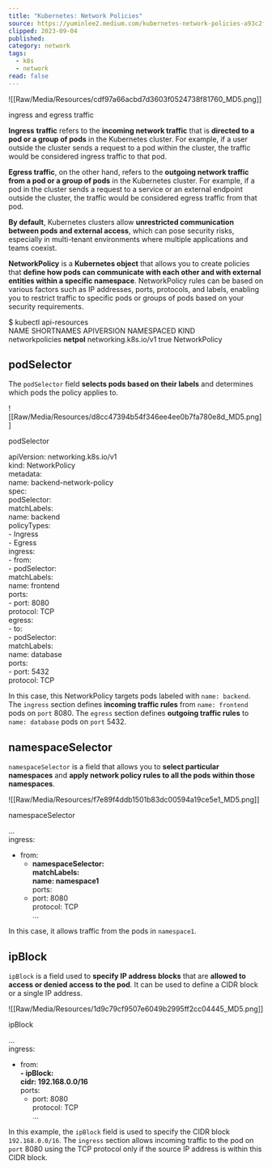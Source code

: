 ```yaml
---
title: "Kubernetes: Network Policies"
source: https://yuminlee2.medium.com/kubernetes-network-policies-a93c2f588e31
clipped: 2023-09-04
published: 
category: network
tags:
  - k8s
  - network
read: false
---
```


![[Raw/Media/Resources/cdf97a66acbd7d3603f0524738f81760_MD5.png]]

ingress and egress traffic

**Ingress** **traffic** refers to the **incoming network traffic** that is **directed to a pod or a group of pods** in the Kubernetes cluster. For example, if a user outside the cluster sends a request to a pod within the cluster, the traffic would be considered ingress traffic to that pod.

**Egress traffic**, on the other hand, refers to the **outgoing network traffic** **from a pod or a group of pods** in the Kubernetes cluster. For example, if a pod in the cluster sends a request to a service or an external endpoint outside the cluster, the traffic would be considered egress traffic from that pod.

**By default**, Kubernetes clusters allow **unrestricted communication between pods and external access**, which can pose security risks, especially in multi-tenant environments where multiple applications and teams coexist.

**NetworkPolicy** is a **Kubernetes object** that allows you to create policies that **define how pods can communicate with each other and with external entities within a specific namespace**. NetworkPolicy rules can be based on various factors such as IP addresses, ports, protocols, and labels, enabling you to restrict traffic to specific pods or groups of pods based on your security requirements.

$ kubectl api-resources  
NAME             SHORTNAMES   APIVERSION            NAMESPACED  KIND  
networkpolicies  **netpol**       networking.k8s.io/v1  true        NetworkPolicy

## podSelector

The `podSelector` field **selects pods based on their labels** and determines which pods the policy applies to.

![[Raw/Media/Resources/d8cc47394b54f346ee4ee0b7fa780e8d_MD5.png]]

podSelector

apiVersion: networking.k8s.io/v1  
kind: NetworkPolicy  
metadata:  
  name: backend-network-policy  
spec:  
  podSelector:  
    matchLabels:  
      name: backend  
  policyTypes:      
    \- Ingress      
    \- Egress  
  ingress:  
    \- from:  
        \- podSelector:  
            matchLabels:  
            name: frontend  
      ports:  
        \- port: 8080  
          protocol: TCP  
  egress:  
    \- to:  
        \- podSelector:  
            matchLabels:  
            name: database  
      ports:  
        \- port: 5432  
          protocol: TCP

In this case, this NetworkPolicy targets pods labeled with `name: backend`. The `ingress` section defines **incoming traffic rules** from `name: frontend` pods on `port` 8080. The `egress` section defines **outgoing traffic rules** to `name: database` pods on `port` 5432.

## namespaceSelector

`namespaceSelector` is a field that allows you to **select particular namespaces** and **apply network policy rules to all the pods within those namespaces**.

![[Raw/Media/Resources/f7e89f4ddb1501b83dc00594a19ce5e1_MD5.png]]

namespaceSelector

...  
ingress:  
  - from:  
      - **namespaceSelector:  
          matchLabels:  
          name: namespace1**  
    ports:  
      - port: 8080  
        protocol: TCP  
...

In this case, it allows traffic from the pods in `namespace1`.

## **ipBlock**

`ipBlock` is a field used to **specify IP address blocks** that are **allowed to access or denied access to the pod**. It can be used to define a CIDR block or a single IP address.

![[Raw/Media/Resources/1d9c79cf9507e6049b2995ff2cc04445_MD5.png]]

ipBlock

...  
ingress:  
  - from:  
      **- ipBlock:  
          cidr: 192.168.0.0/16**  
    ports:  
      - port: 8080  
        protocol: TCP  
...

In this example, the `ipBlock` field is used to specify the CIDR block `192.168.0.0/16`. The `ingress` section allows incoming traffic to the pod on `port` 8080 using the TCP protocol only if the source IP address is within this CIDR block.